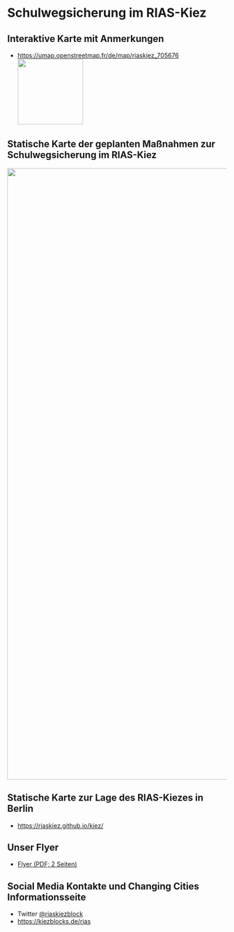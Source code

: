 # Schulwegsicherung im RIAS-Kiez

## Interaktive Karte mit Anmerkungen

* https://umap.openstreetmap.fr/de/map/riaskiez_705676  
  <a href=https://umap.openstreetmap.fr/de/map/riaskiez_705676><img src="https://raw.githubusercontent.com/riaskiez/kiez/main//RIAS-Übersicht - Version 2.0.1 mit Legende.png" width=150></a>


## Statische Karte der geplanten Maßnahmen zur Schulwegsicherung im RIAS-Kiez

<img src="https://raw.githubusercontent.com/riaskiez/kiez/main/RIAS-Übersicht - Version 2.0.1 mit Legende.png" width=1400>

## Statische Karte zur Lage des RIAS-Kiezes in Berlin

* https://riaskiez.github.io/kiez/


## Unser Flyer

* [Flyer (PDF; 2 Seiten)](https://github.com/riaskiez/kiez/raw/main/RIAS-Kiezblock%20Flyer%20Version%202.0.1%20-%20komplett.pdf)


## Social Media Kontakte und Changing Cities Informationsseite

* Twitter [@riaskiezblock](https://twitter.com/riaskiezblock)
* https://kiezblocks.de/rias

